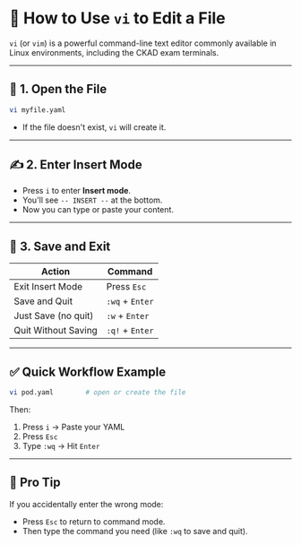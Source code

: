 
# 🚀 How to Use `vi` to Edit a File

`vi` (or `vim`) is a powerful command-line text editor commonly available in Linux environments, including the CKAD exam terminals.

---

## 📝 1. Open the File

```bash
vi myfile.yaml
```

- If the file doesn't exist, `vi` will create it.

---

## ✍️ 2. Enter Insert Mode

- Press `i` to enter **Insert mode**.
- You'll see `-- INSERT --` at the bottom.
- Now you can type or paste your content.

---

## 💾 3. Save and Exit

| Action                     | Command              |
|----------------------------|----------------------|
| Exit Insert Mode           | Press `Esc`          |
| Save and Quit              | `:wq` + `Enter`      |
| Just Save (no quit)        | `:w` + `Enter`       |
| Quit Without Saving        | `:q!` + `Enter`      |

---

## ✅ Quick Workflow Example

```bash
vi pod.yaml        # open or create the file
```
Then:

1. Press `i` → Paste your YAML
2. Press `Esc`
3. Type `:wq` → Hit `Enter`

---

## 🧠 Pro Tip

If you accidentally enter the wrong mode:

- Press `Esc` to return to command mode.
- Then type the command you need (like `:wq` to save and quit).

